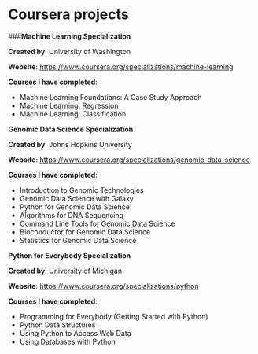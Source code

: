 # Coursera projects

###**Machine Learning Specialization**

**Created by**:   University of Washington

**Website**: https://www.coursera.org/specializations/machine-learning

**Courses I have completed**: 
* Machine Learning Foundations: A Case Study Approach
* Machine Learning: Regression
* Machine Learning: Classification

**Genomic Data Science Specialization**

**Created by**:   Johns Hopkins University

**Website**: https://www.coursera.org/specializations/genomic-data-science

**Courses I have completed**: 
* Introduction to Genomic Technologies
* Genomic Data Science with Galaxy
* Python for Genomic Data Science
* Algorithms for DNA Sequencing
* Command Line Tools for Genomic Data Science
* Bioconductor for Genomic Data Science
* Statistics for Genomic Data Science

**Python for Everybody Specialization**

**Created by**:   University of Michigan

**Website**: https://www.coursera.org/specializations/python

**Courses I have completed**: 
* Programming for Everybody (Getting Started with Python)
* Python Data Structures
* Using Python to Access Web Data
* Using Databases with Python
